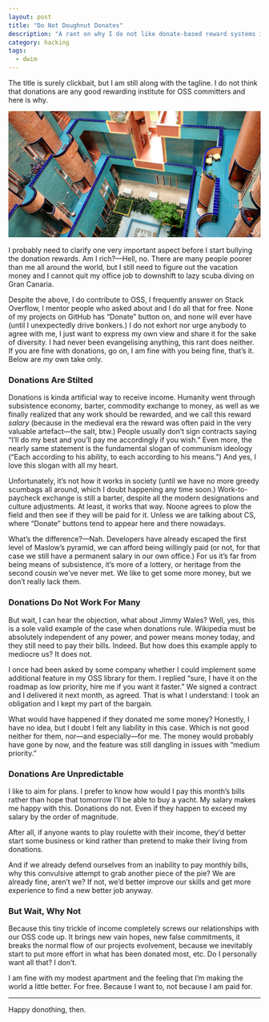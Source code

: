 ```yaml
---
layout: post
title: "Do Not Doughnut Donates"
description: "A rant on why I do not like donate-based reward systems in OSS"
category: hacking
tags:
  - dwim
---
```


The title is surely clickbait, but I am still along with the tagline. I do not think that donations are any good rewarding institute for OSS committers and here is why.

![Walden 7](/img/walden7.jpg)

I probably need to clarify one very important aspect before I start bullying the donation rewards. Am I rich?—Hell, no. There are many people poorer than me all around the world, but I still need to figure out the vacation money and I cannot quit my office job to downshift to lazy scuba diving on Gran Canaria.

Despite the above, I do contribute to OSS, I frequently answer on Stack Overflow, I mentor people who asked about and I do all that for free. None of my projects on GitHub has “Donate” button on, and none will ever have (until I unexpectedly drive bonkers.) I do not exhort nor urge anybody to agree with me, I just want to express my own view and share it for the sake of diversity. I had never been evangelising anything, this rant does neither. If you are fine with donations, go on, I am fine with you being fine, that’s it. Below are _my_ own take only.

### Donations Are Stilted

Donations is kinda artificial way to receive income. Humanity went through subsistence economy, barter, commodity exchange to money, as well as we finally realized that any work should be rewarded, and we call this reward _salary_ (because in the medieval era the reward was often paid in the very valuable artefact—the salt, btw.) People usually don’t sign contracts saying “I’ll do my best and you’ll pay me accordingly if you wish.” Even more, the nearly same statement is the fundamental slogan of communism ideology (“Each according to his ability, to each according to his means.”) And yes, I love this slogan with all my heart.

Unfortunately, it’s not how it works in society (until we have no more greedy scumbags all around, which I doubt happening any time soon.) Work-to-paycheck exchange is still a barter, despite all the modern designations and culture adjustments. At least, it works that way. Noone agrees to plow the field and then see if they will be paid for it. Unless we are talking about CS, where “Donate” buttons tend to appear here and there nowadays.

What’s the difference?—Nah. Developers have already escaped the first level of Maslow’s pyramid, we can afford being willingly paid (or not, for that case we still have a permanent salary in our own office.) For us it’s far from being means of subsistence, it’s more of a lottery, or heritage from the second cousin we’ve never met. We like to get some more money, but we don’t really lack them.

### Donations Do Not Work For Many

But wait, I can hear the objection, what about Jimmy Wales? Well, yes, this is a sole valid example of the case when donations rule. Wikipedia must be absolutely independent of any power, and power means money today, and they still need to pay their bills. Indeed. But how does this example apply to mediocre us? It does not.

I once had been asked by some company whether I could implement some additional feature in my OSS library for them. I replied “sure, I have it on the roadmap as low priority, hire me if you want it faster.” We signed a contract and I delivered it next month, as agreed. That is what I understand: I took an obligation and I kept my part of the bargain.

What would have happened if they donated me some money? Honestly, I have no idea, but I doubt I felt any liability in this case. Which is not good neither for them, nor—and especially—for me. The money would probably have gone by now, and the feature was still dangling in issues with “medium priority.”

### Donations Are Unpredictable

I like to aim for plans. I prefer to know how would I pay this month’s bills rather than hope that tomorrow I’ll be able to buy a yacht. My salary makes me happy with this. Donations do not. Even if they happen to exceed my salary by the order of magnitude.

After all, if anyone wants to play roulette with their income, they’d better start some business or kind rather than pretend to make their living from donations.

And if we already defend ourselves from an inability to pay monthly bills, why this convulsive attempt to grab another piece of the pie? We are already fine, aren’t we? If not, we’d better improve our skills and get more experience to find a new better job anyway.

### But Wait, Why Not

Because this tiny trickle of income completely screws our relationships with our OSS code up. It brings new vain hopes, new false commitments, it breaks the normal flow of our projects evolvement, because we inevitably start to put more effort in what has been donated most, etc. Do I personally want all that? I don’t.

I am fine with my modest apartment and the feeling that I’m making the world a little better. For free. Because I want to, not because I am paid for.

---

Happy donothing, then.